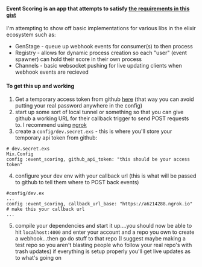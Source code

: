 #### Event Scoring is an app that attempts to satisfy [the requirements in this gist](https://gist.github.com/mattp88/19080bb098e549e862890f1cd5834339)

I'm attempting to show off basic implementations for various libs in the elixir ecosystem such as:

* GenStage - queue up webhook events for consumer(s) to then process
* Registry - allows for dynamic process creation so each "user" (event spawner) can hold their score in their own process
* Channels - basic websocket pushing for live updating clients when webhook events are recieved

#### To get this up and working

1. Get a temporary access token from github [here](https://github.com/blog/1509-personal-api-tokens) (that way you can avoid putting your real password anywhere in the config)
2. start up some sort of local tunnel or something so that you can give github a working URL for their callback trigger to send POST requests to.  I recommend using [ngrok](https://ngrok.com/)
3. create a `config/dev.secret.exs` - this is where you'll store your temporary api token from github:
```
# dev.secret.exs
Mix.Config
config :event_scoring, github_api_token: "this should be your access token"
```
4. configure your dev env with your callback url (this is what will be passed to github to tell them where to POST back events)
```
#config/dev.ex
...
config :event_scoring, callback_url_base: "https://a6214288.ngrok.io" # make this your callback url
...
```
5. compile your dependencies and start it up....you should now be able to hit `localhost:4000` and enter your account and a repo you own to create a webhook...then go do stuff to that repo (I suggest maybe making a test repo so you aren't blasting people who follow your real repo's with trash updates) if everything is setup properly you'll get live updates as to what's going on
